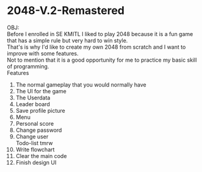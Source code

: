 # 2048-V.2-Remastered
OBJ:<br/>Before I enrolled in SE KMITL I liked to play 2048 because it is a fun game that has a simple rule but very hard to win style.<br/>
That's is why I'd like to create my own 2048 from scratch and I want to improve with some features.<br/>
Not to mention that it is a good opportunity for me to practice my basic skill of programming.<br/>
Features
1. The normal gameplay that you would normally have<br/>
2. The UI for the game<br/>
3. The Userdata<br/>
4. Leader board<br/>
5. Save profile picture<br/>
6. Menu<br/>
7. Personal score<br/>
8. Change password<br/>
9. Change user<br/>Todo-list tmrw<br/>
1. Write flowchart<br/>
2. Clear the main code<br/>
3. Finish design UI<br/>
